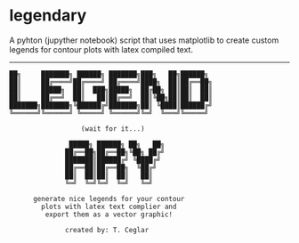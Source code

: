 # legendary
A pyhton (jupyther notebook) script that uses matplotlib to create custom legends for contour plots with latex compiled text.

---

    ██╗     ███████╗ ██████╗ ███████╗███╗   ██╗██████╗ 
    ██║     ██╔════╝██╔════╝ ██╔════╝████╗  ██║██╔══██╗
    ██║     █████╗  ██║  ███╗█████╗  ██╔██╗ ██║██║  ██║
    ██║     ██╔══╝  ██║   ██║██╔══╝  ██║╚██╗██║██║  ██║
    ███████╗███████╗╚██████╔╝███████╗██║ ╚████║██████╔╝
    ╚══════╝╚══════╝ ╚═════╝ ╚══════╝╚═╝  ╚═══╝╚═════╝ 

                      (wait for it...)

                   █████╗ ██████╗ ██╗   ██╗                          
                  ██╔══██╗██╔══██╗╚██╗ ██╔╝                          
                  ███████║██████╔╝ ╚████╔╝                           
                  ██╔══██║██╔══██╗  ╚██╔╝                            
                  ██║  ██║██║  ██║   ██║                             
                  ╚═╝  ╚═╝╚═╝  ╚═╝   ╚═╝  

          generate nice legends for your contour
            plots with latex text complier and
             export them as a vector graphic!

                  created by: T. Ceglar
